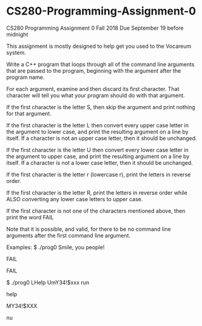 # CS280-Programming-Assignment-0

CS280 Programming Assignment 0
Fall 2018
Due September 19 before midnight

This assignment is mostly designed to help get you used to the Vocareum system.

Write a C++ program that loops through all of the command line arguments that are passed to
the program, beginning with the argument after the program name.

For each argument, examine and then discard its first character. That character will tell you what
your program should do with that argument.

If the first character is the letter S, then skip the argument and print nothing for that argument.

If the first character is the letter L then convert every upper case letter in the argument to lower
case, and print the resulting argument on a line by itself. If a character is not an upper case
letter, then it should be unchanged.

If the first character is the letter U then convert every lower case letter in the argument to upper
case, and print the resulting argument on a line by itself. If a character is not a lower case letter,
then it should be unchanged.

If the first character is the letter r (lowercase r), print the letters in reverse order.

If the first character is the letter R, print the letters in reverse order while ALSO converting any
lower case letters to upper case.

If the first character is not one of the characters mentioned above, then print the word FAIL

Note that it is possible, and valid, for there to be no command line arguments after the first
command line argument.

Examples:
$ ./prog0 Smile, you people!

FAIL

FAIL

$ ./prog0 LHelp UmY34!$xxx run

help

MY34!$XXX

nu 
